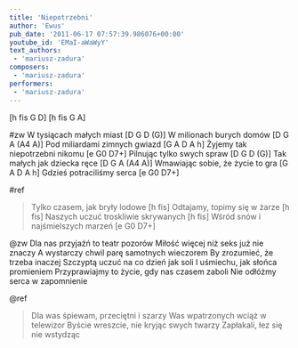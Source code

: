 ```yaml
---
title: 'Niepotrzebni'
author: 'Ewus'
pub_date: '2011-06-17 07:57:39.986076+00:00'
youtube_id: 'EMaI-aWaWyY'
text_authors:
 - 'mariusz-zadura'
composers:
 - 'mariusz-zadura'
performers:
 - 'mariusz-zadura'
---
```


[h fis G D]
[h fis G A]		     

#zw
W tysiącach małych miast [D G D (G)]
W milionach burych domów [D G A (A4 A)]
Pod miliardami zimnych gwiazd [G A D A h]
Żyjemy tak niepotrzebni nikomu [e G0 D7+]
Pilnując tylko swych spraw [D G D (G)]
Tak małych jak dziecka ręce [D G A (A4 A)]
Wmawiając sobie, że życie to gra [G A D A h]
Gdzieś potraciliśmy serca [e G0 D7+]

#ref
>Tylko czasem, jak bryły lodowe [h fis]
>Odtajamy, topimy się w żarze [h fis]
>Naszych uczuć troskliwie skrywanych [h fis]
>Wśród snów i najśmielszych marzeń [e G0 D7+]

@zw
Dla nas przyjaźń to teatr pozorów
Miłość więcej niż seks już nie znaczy
A wystarczy chwil parę samotnych wieczorem
By zrozumieć, że trzeba inaczej
Szczyptą uczuć na co dzień jak soli
I uśmiechu, jak słońca promieniem
Przyprawiajmy to życie, gdy nas czasem zaboli
Nie odłóżmy serca w zapomnienie

@ref
>Dla was śpiewam, przeciętni i szarzy
>Was wpatrzonych wciąż w telewizor
>Byście wreszcie, nie kryjąc swych twarzy
>Zapłakali, łez się nie wstydząc